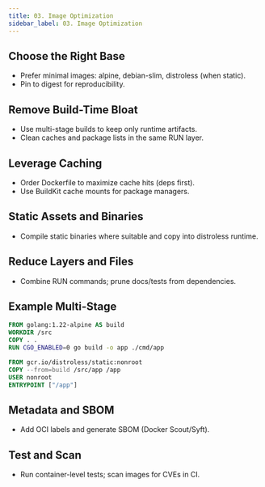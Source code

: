 ```yaml
---
title: 03. Image Optimization
sidebar_label: 03. Image Optimization
---
```


## Choose the Right Base
- Prefer minimal images: alpine, debian-slim, distroless (when static).
- Pin to digest for reproducibility.

## Remove Build-Time Bloat
- Use multi-stage builds to keep only runtime artifacts.
- Clean caches and package lists in the same RUN layer.

## Leverage Caching
- Order Dockerfile to maximize cache hits (deps first).
- Use BuildKit cache mounts for package managers.

## Static Assets and Binaries
- Compile static binaries where suitable and copy into distroless runtime.

## Reduce Layers and Files
- Combine RUN commands; prune docs/tests from dependencies.

## Example Multi-Stage
```dockerfile
FROM golang:1.22-alpine AS build
WORKDIR /src
COPY . .
RUN CGO_ENABLED=0 go build -o app ./cmd/app

FROM gcr.io/distroless/static:nonroot
COPY --from=build /src/app /app
USER nonroot
ENTRYPOINT ["/app"]
```

## Metadata and SBOM
- Add OCI labels and generate SBOM (Docker Scout/Syft).

## Test and Scan
- Run container-level tests; scan images for CVEs in CI.
